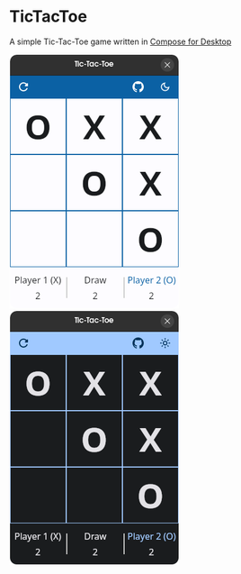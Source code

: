 # TicTacToe
A simple Tic-Tac-Toe game written in [Compose for Desktop](https://www.jetbrains.com/lp/compose-mpp/)

![Screenshot in light mode](screenshot_light.png)
![Screenshot in dark mode](screenshot_dark.png)